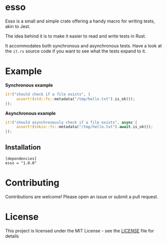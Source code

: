 # esso

[Latest Version]: https://img.shields.io/crates/v/esso.svg

Esso is a small and simple crate offering a handy macro for writing tests, akin to Jest.

The idea behind it is to make it easier to read and write tests in Rust.

It accommodates both synchronous and asynchronous tests. Have a look at the `it.rs` source code if you want to see what
the tests expand to it.

# Example

**Synchronous example**

```rust
it!("should check if a file exists", {
     assert!(std::fs::metadata("/tmp/hello.txt").is_ok());
});
```

**Asynchronous example**

```rust
it!("should asynchronously check if a file exists", async {
     assert!(tokio::fs::metadata("/tmp/hello.txt").await.is_ok());
});
```

## Installation

```
[dependencies]
esso = "1.0.0"
```

# Contributing

Contributions are welcome! Please open an issue or submit a pull request.

# License

This project is licensed under the MIT License - see the [LICENSE](LICENSE) file for details